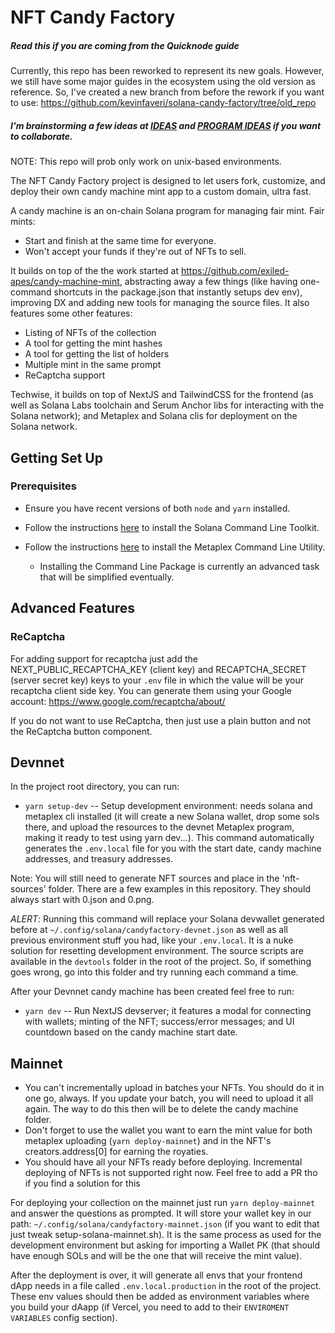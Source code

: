 # NFT Candy Factory

##### Read this if you are coming from the Quicknode guide

Currently, this repo has been reworked to represent its new goals. However, we still have some major guides in the ecosystem using the old version as reference. So, I've created a new branch from before the rework if you want to use: https://github.com/kevinfaveri/solana-candy-factory/tree/old_repo

##### I'm brainstorming a few ideas at [IDEAS](./IDEAS.MD) and [PROGRAM IDEAS](./PROGRAM_IDEAS.MD) if you want to collaborate.

NOTE: This repo will prob only work on unix-based environments.

The NFT Candy Factory project is designed to let users fork, customize, and deploy their own candy machine mint app to a custom domain, ultra fast.

A candy machine is an on-chain Solana program for managing fair mint. Fair mints:
* Start and finish at the same time for everyone.
* Won't accept your funds if they're out of NFTs to sell.

It builds on top of the the work started at https://github.com/exiled-apes/candy-machine-mint, abstracting away a few things (like having one-command shortcuts in the package.json that instantly setups dev env), improving DX and adding new tools for managing the source files. It also features some other features:
- Listing of NFTs of the collection
- A tool for getting the mint hashes
- A tool for getting the list of holders
- Multiple mint in the same prompt
- ReCaptcha support

Techwise, it builds on top of NextJS and TailwindCSS for the frontend (as well as Solana Labs toolchain and Serum Anchor libs for interacting with the Solana network); and Metaplex and Solana clis for deployment on the Solana network.

## Getting Set Up

### Prerequisites

* Ensure you have recent versions of both `node` and `yarn` installed.

* Follow the instructions [here](https://docs.solana.com/cli/install-solana-cli-tools) to install the Solana Command Line Toolkit.

* Follow the instructions [here](https://hackmd.io/@levicook/HJcDneEWF) to install the Metaplex Command Line Utility.
  * Installing the Command Line Package is currently an advanced task that will be simplified eventually.

## Advanced Features

### ReCaptcha

For adding support for recaptcha just add the NEXT_PUBLIC_RECAPTCHA_KEY (client key) and RECAPTCHA_SECRET (server secret key) keys to your `.env` file in which the value will be your recaptcha client side key. You can generate them using your Google account: https://www.google.com/recaptcha/about/

If you do not want to use ReCaptcha, then just use a plain button and not the ReCaptcha button component.

## Devnnet

In the project root directory, you can run:

* `yarn setup-dev` -- Setup development environment: needs solana and metaplex cli installed (it will create a new Solana wallet, drop some sols there, and upload the resources to the devnet Metaplex program, making it ready to test using yarn dev...). This command automatically generates the `.env.local` file for you with the start date, candy machine addresses, and treasury addresses.


Note: You will still need to generate NFT sources and place in the 'nft-sources' folder. There are a few examples in this repository. They should always start with 0.json and 0.png.

*ALERT*: Running this command will replace your Solana devwallet generated before at `~/.config/solana/candyfactory-devnet.json` as well as all previous environment stuff you had, like your `.env.local`. It is a nuke solution for resetting development environment. The source scripts are available in the `devtools` folder in the root of the project. So, if something goes wrong, go into this folder and try running each command a time.

After your Devnnet candy machine has been created feel free to run:
* `yarn dev` -- Run NextJS devserver; it features a modal for connecting with wallets; minting of the NFT; success/error messages; and UI countdown based on the candy machine start date.

## Mainnet

- You can't incrementally upload in batches your NFTs. You should do it in one go, always. If you update your batch, you will need to upload it all again. The way to do this then will be to delete the candy machine folder.
- Don't forget to use the wallet you want to earn the mint value for both metaplex uploading (`yarn deploy-mainnet`) and in the NFT's creators.address[0] for earning the royaties.
- You should have all your NFTs ready before deploying. Incremental deploying of NFTs is not supported right now. Feel free to add a PR tho if you find a solution for this

For deploying your collection on the mainnet just run `yarn deploy-mainnet` and answer the questions as prompted. It will store your wallet key in our path: `~/.config/solana/candyfactory-mainnet.json` (if you want to edit that just tweak setup-solana-mainnet.sh). It is the same process as used for the development environment but asking for importing a Wallet PK (that should have enough SOLs and will be the one that will receive the mint value). 

After the deployment is over, it will generate all envs that your frontend dApp needs in a file called `.env.local.production` in the root of the project. These env values should then be added as environment variables where you build your dAapp (if Vercel, you need to add to their `ENVIROMENT VARIABLES` config section).
